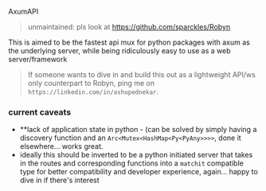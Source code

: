 
AxumAPI

> unmaintained: pls look at https://github.com/sparckles/Robyn

This is aimed to be the fastest api mux for python packages with axum as the underlying server, while being ridiculously easy to use as a web server/framework

> If someone wants to dive in and build this out as a lightweight API/ws only counterpart to Robyn, ping me on `https://linkedin.com/in/ashupednekar`.

### current caveats
- **lack of application state in python - (can be solved by simply having a discovery function and an `Arc<Mutex<HashMap<Py<PyAny>>>>`, done it elsewhere... works great.
- ideally this should be inverted to be a python initiated server that takes in the routes and corresponding functions into a `matchit` compatible type for better compatibility and developer experience, again... happy to dive in if there's interest

